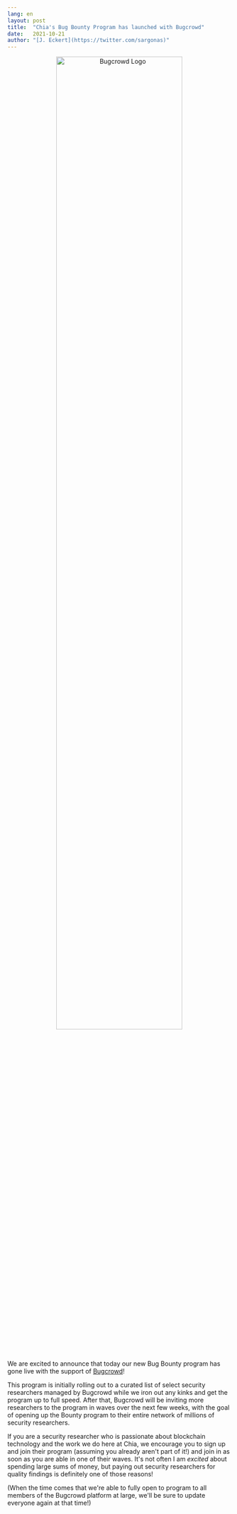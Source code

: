 ```yaml
---
lang: en
layout: post
title:  "Chia's Bug Bounty Program has launched with Bugcrowd"
date:   2021-10-21
author: "[J. Eckert](https://twitter.com/sargonas)"
---
```


<p align="center">
<img src="/assets/bugcrowd-logo.png" alt="Bugcrowd Logo" width="75%">
</p>

We are excited to announce that today our new Bug Bounty program has gone live with the support of [Bugcrowd](https://bugcrowd.com)!

This program is initially rolling out to a curated list of select security researchers managed by Bugcrowd while we iron out any kinks and get the program up to full speed. After that, Bugcrowd will be inviting more researchers to the program in waves over the next few weeks, with the goal of opening up the Bounty program to their entire network of millions of security researchers.

If you are a security researcher who is passionate about blockchain technology and the work we do here at Chia, we encourage you to sign up and join their program (assuming you already aren't part of it!) and join in as soon as you are able in one of their waves. It's not often I am *excited* about spending large sums of money, but paying out security researchers for quality findings is definitely one of those reasons!

(When the time comes that we're able to fully open to program to all members of the Bugcrowd platform at large, we'll be sure to update everyone again at that time!)